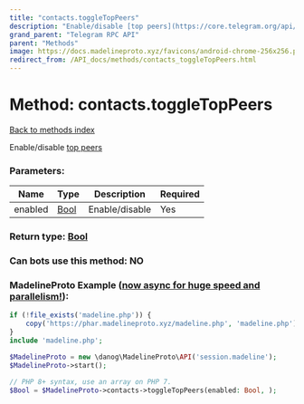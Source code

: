 ```yaml
---
title: "contacts.toggleTopPeers"
description: "Enable/disable [top peers](https://core.telegram.org/api/top-rating)"
grand_parent: "Telegram RPC API"
parent: "Methods"
image: https://docs.madelineproto.xyz/favicons/android-chrome-256x256.png
redirect_from: /API_docs/methods/contacts_toggleTopPeers.html
---
```

# Method: contacts.toggleTopPeers
[Back to methods index](index.html)



Enable/disable [top peers](https://core.telegram.org/api/top-rating)

### Parameters:

| Name     |    Type       | Description | Required |
|----------|---------------|-------------|----------|
|enabled|[Bool](/API_docs/types/Bool.html) | Enable/disable | Yes|


### Return type: [Bool](/API_docs/types/Bool.html)

### Can bots use this method: **NO**


### MadelineProto Example ([now async for huge speed and parallelism!](https://docs.madelineproto.xyz/docs/ASYNC.html)):


```php
if (!file_exists('madeline.php')) {
    copy('https://phar.madelineproto.xyz/madeline.php', 'madeline.php');
}
include 'madeline.php';

$MadelineProto = new \danog\MadelineProto\API('session.madeline');
$MadelineProto->start();

// PHP 8+ syntax, use an array on PHP 7.
$Bool = $MadelineProto->contacts->toggleTopPeers(enabled: Bool, );
```

